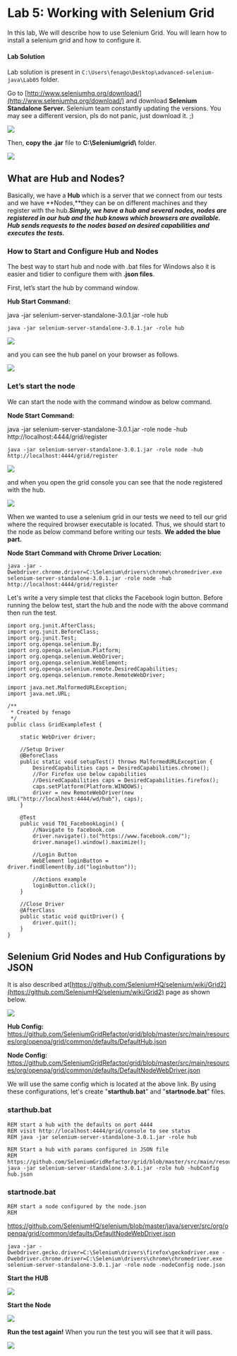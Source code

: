 

Lab 5: Working with Selenium Grid
==================================

In this lab, We will describe how to use Selenium Grid. You will learn
how to install a selenium grid and how to configure it.


#### Lab Solution
Lab solution is present in `C:\Users\fenago\Desktop\advanced-selenium-java\Lab05` folder. 


Go to [http://www.seleniumhq.org/download/](http://www.seleniumhq.org/download/)
and download **Selenium Standalone Server.** Selenium team constantly
updating the versions. You may see a different version, pls do not
panic, just download it. ;)

![](./images/selenium-grid-download.png)

Then, **copy the .jar** file to **C:\\Selenium\\grid\\** folder.

![](./images/img_582e1ae8d4614.png)


**What are Hub and Nodes?**
---------------------------

Basically, we have a **Hub** which is a server that we connect from our
tests and we have **Nodes,**they can be on different machines and they
register with the hub.***Simply, we have a hub and several nodes, nodes
are registered in our hub and the hub knows which browsers are
available. Hub sends requests to the nodes based on desired capabilities
and executes the tests.***

### **How to Start and Configure Hub and Nodes**

The best way to start hub and node with .bat files for Windows also it
is easier and tidier to configure them with **.json files**.

First, let’s start the hub by command window.

**Hub Start Command:**

java -jar selenium-server-standalone-3.0.1.jar -role hub

`java -jar selenium-server-standalone-3.0.1.jar -role hub`

![](./images/img_5830a9a868cc7.png)


and you can see the hub panel on your browser as follows.

![](./images/img_5830a0b6cd7ea.png)


### **Let’s start the node**

We can start the node with the command window as below command.

**Node Start Command:**

java -jar selenium-server-standalone-3.0.1.jar -role node -hub
http://localhost:4444/grid/register

`java -jar selenium-server-standalone-3.0.1.jar -role node -hub http://localhost:4444/grid/register`

![](./images/img_5830aea0ace45.png)


and when you open the grid console you can see that the node registered
with the hub.

[![](./images/img_5830af2b6be00.png)](./images/img_5830af2b6be00.png)


When we wanted to use a selenium grid in our tests we need to tell our
grid where the required browser executable is located. Thus, we should
start to the node as below command before writing our tests. **We added the blue part.**

**Node Start Command with Chrome Driver Location:**

```
java -jar -Dwebdriver.chrome.driver=C:\Selenium\drivers\chrome\chromedriver.exe selenium-server-standalone-3.0.1.jar -role node -hub http://localhost:4444/grid/register 
```


Let's write a very simple test that clicks the Facebook login button. Before
running the below test, start the hub and the node with the above
command then run the test.


```
import org.junit.AfterClass;
import org.junit.BeforeClass;
import org.junit.Test;
import org.openqa.selenium.By;
import org.openqa.selenium.Platform;
import org.openqa.selenium.WebDriver;
import org.openqa.selenium.WebElement;
import org.openqa.selenium.remote.DesiredCapabilities;
import org.openqa.selenium.remote.RemoteWebDriver;

import java.net.MalformedURLException;
import java.net.URL;

/**
 * Created by fenago
 */
public class GridExampleTest {

    static WebDriver driver;

    //Setup Driver
    @BeforeClass
    public static void setupTest() throws MalformedURLException {
        DesiredCapabilities caps = DesiredCapabilities.chrome();
        //For Firefox use below capabilities
        //DesiredCapabilities caps = DesiredCapabilities.firefox();
        caps.setPlatform(Platform.WINDOWS);
        driver = new RemoteWebDriver(new URL("http://localhost:4444/wd/hub"), caps);
    }

    @Test
    public void T01_FacebookLogin() {
        //Navigate to facebook.com
        driver.navigate().to("https://www.facebook.com/");
        driver.manage().window().maximize();

        //Login Button
        WebElement loginButton = driver.findElement(By.id("loginbutton"));

        //Actions example
        loginButton.click();
    }

    //Close Driver
    @AfterClass
    public static void quitDriver() {
        driver.quit();
    }
}
```

**Selenium Grid Nodes and Hub Configurations by JSON**
------------------------------------------------------

It is also described at[https://github.com/SeleniumHQ/selenium/wiki/Grid2](https://github.com/SeleniumHQ/selenium/wiki/Grid2)
page as shown below.

![](./images/img_5830d39aa0d3b.png)

**Hub Config:** https://github.com/SeleniumGridRefactor/grid/blob/master/src/main/resources/org/openqa/grid/common/defaults/DefaultHub.json

**Node Config:** https://github.com/SeleniumGridRefactor/grid/blob/master/src/main/resources/org/openqa/grid/common/defaults/DefaultNodeWebDriver.json


We will use the same config which is located at the above link. By using
these configurations, let's create "**starthub.bat**" and "**startnode.bat**" files.


### **starthub.bat**

```
REM start a hub with the defaults on port 4444
REM visit http://localhost:4444/grid/console to see status
REM java -jar selenium-server-standalone-3.0.1.jar -role hub

REM Start a hub with params configured in JSON file
REM https://github.com/SeleniumGridRefactor/grid/blob/master/src/main/resources/org/openqa/grid/common/defaults/DefaultHub.json
java -jar selenium-server-standalone-3.0.1.jar -role hub -hubConfig hub.json
```

### **startnode.bat**

```
REM start a node configured by the node.json
REM 
```

https://github.com/SeleniumHQ/selenium/blob/master/java/server/src/org/openqa/grid/common/defaults/DefaultNodeWebDriver.json


```
java -jar -Dwebdriver.gecko.driver=C:\Selenium\drivers\firefox\geckodriver.exe -Dwebdriver.chrome.driver=C:\Selenium\drivers\chrome\chromedriver.exe selenium-server-standalone-3.0.1.jar -role node -nodeConfig node.json 
```

**Start the HUB**

![](./images/img_5830d8bb20157.png)


**Start the Node**

![](./images/img_5830d8fc8978e.png)


**Run the test again!** When you run the test you will see that it will pass.

![](./images/img_5830d951edc50.png)

